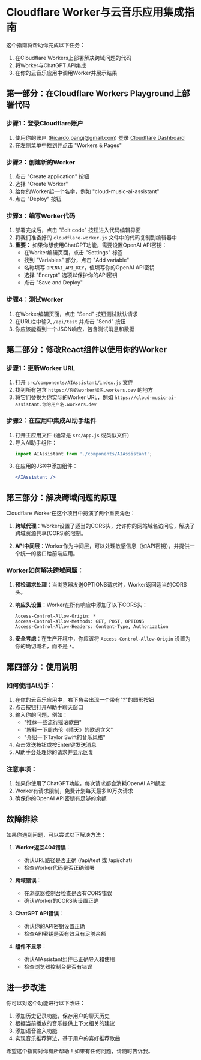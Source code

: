 # Cloudflare Worker与云音乐应用集成指南

这个指南将帮助你完成以下任务：
1. 在Cloudflare Workers上部署解决跨域问题的代码
2. 将Worker与ChatGPT API集成
3. 在你的云音乐应用中调用Worker并展示结果

## 第一部分：在Cloudflare Workers Playground上部署代码

### 步骤1：登录Cloudflare账户

1. 使用你的账户 (Ricardo.pangj@gmail.com) 登录 [Cloudflare Dashboard](https://dash.cloudflare.com/)
2. 在左侧菜单中找到并点击 "Workers & Pages"

### 步骤2：创建新的Worker

1. 点击 "Create application" 按钮
2. 选择 "Create Worker"
3. 给你的Worker起一个名字，例如 "cloud-music-ai-assistant"
4. 点击 "Deploy" 按钮

### 步骤3：编写Worker代码

1. 部署完成后，点击 "Edit code" 按钮进入代码编辑界面
2. 将我们准备好的 `cloudflare-worker.js` 文件中的代码复制到编辑器中
3. **重要：** 如果你想使用ChatGPT功能，需要设置OpenAI API密钥：
   - 在Worker编辑页面，点击 "Settings" 标签
   - 找到 "Variables" 部分，点击 "Add variable"
   - 名称填写 `OPENAI_API_KEY`，值填写你的OpenAI API密钥
   - 选择 "Encrypt" 选项以保护你的API密钥
   - 点击 "Save and Deploy"

### 步骤4：测试Worker

1. 在Worker编辑页面，点击 "Send" 按钮测试默认请求
2. 在URL栏中输入 `/api/test` 并点击 "Send" 按钮
3. 你应该能看到一个JSON响应，包含测试消息和数据

## 第二部分：修改React组件以使用你的Worker

### 步骤1：更新Worker URL

1. 打开 `src/components/AIAssistant/index.js` 文件
2. 找到所有包含 `https://你的worker域名.workers.dev` 的地方
3. 将它们替换为你实际的Worker URL，例如 `https://cloud-music-ai-assistant.你的用户名.workers.dev`

### 步骤2：在应用中集成AI助手组件

1. 打开主应用文件 (通常是 `src/App.js` 或类似文件)
2. 导入AI助手组件：
   ```javascript
   import AIAssistant from './components/AIAssistant';
   ```
3. 在应用的JSX中添加组件：
   ```jsx
   <AIAssistant />
   ```

## 第三部分：解决跨域问题的原理

Cloudflare Worker在这个项目中扮演了两个重要角色：

1. **跨域代理**：Worker设置了适当的CORS头，允许你的网站域名访问它，解决了跨域资源共享(CORS)的限制。

2. **API中间层**：Worker作为中间层，可以处理敏感信息（如API密钥），并提供一个统一的接口给前端应用。

### Worker如何解决跨域问题：

1. **预检请求处理**：当浏览器发送OPTIONS请求时，Worker返回适当的CORS头。

2. **响应头设置**：Worker在所有响应中添加了以下CORS头：
   ```
   Access-Control-Allow-Origin: *
   Access-Control-Allow-Methods: GET, POST, OPTIONS
   Access-Control-Allow-Headers: Content-Type, Authorization
   ```

3. **安全考虑**：在生产环境中，你应该将 `Access-Control-Allow-Origin` 设置为你的确切域名，而不是 `*`。

## 第四部分：使用说明

### 如何使用AI助手：

1. 在你的云音乐应用中，右下角会出现一个带有"?"的圆形按钮
2. 点击按钮打开AI助手聊天窗口
3. 输入你的问题，例如：
   - "推荐一些流行摇滚歌曲"
   - "解释一下周杰伦《晴天》的歌词含义"
   - "介绍一下Taylor Swift的音乐风格"
4. 点击发送按钮或按Enter键发送消息
5. AI助手会处理你的请求并显示回复

### 注意事项：

1. 如果你使用了ChatGPT功能，每次请求都会消耗OpenAI API额度
2. Worker有请求限制，免费计划每天最多10万次请求
3. 确保你的OpenAI API密钥有足够的余额

## 故障排除

如果你遇到问题，可以尝试以下解决方法：

1. **Worker返回404错误**：
   - 确认URL路径是否正确 (/api/test 或 /api/chat)
   - 检查Worker代码是否正确部署

2. **跨域错误**：
   - 在浏览器控制台检查是否有CORS错误
   - 确认Worker的CORS头设置正确

3. **ChatGPT API错误**：
   - 确认你的API密钥设置正确
   - 检查API密钥是否有效且有足够余额

4. **组件不显示**：
   - 确认AIAssistant组件已正确导入和使用
   - 检查浏览器控制台是否有错误

## 进一步改进

你可以对这个功能进行以下改进：

1. 添加历史记录功能，保存用户的聊天历史
2. 根据当前播放的音乐提供上下文相关的建议
3. 添加语音输入功能
4. 实现音乐推荐算法，基于用户的喜好推荐歌曲

希望这个指南对你有所帮助！如果有任何问题，请随时告诉我。

